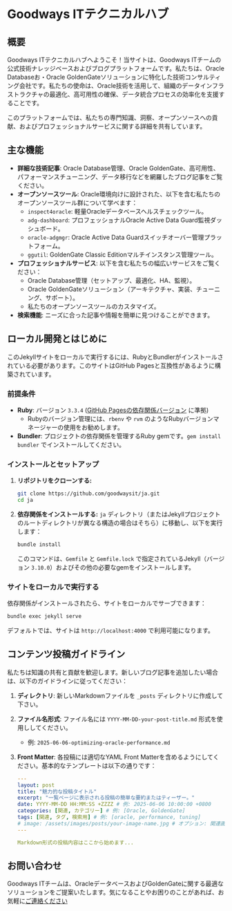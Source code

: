 # Goodways ITテクニカルハブ

## 概要

Goodways ITテクニカルハブへようこそ！当サイトは、Goodways ITチームの公式技術ナレッジベースおよびブログプラットフォームです。私たちは、Oracle Databaseお・Oracle GoldenGateソリューションに特化した技術コンサルティング会社です。私たちの使命は、Oracle技術を活用して、組織のデータインフラストラクチャの最適化、高可用性の確保、データ統合プロセスの効率化を支援することです。

このプラットフォームでは、私たちの専門知識、洞察、オープンソースへの貢献、およびプロフェッショナルサービスに関する詳細を共有しています。

## 主な機能

*   **詳細な技術記事**: Oracle Database管理、Oracle GoldenGate、高可用性、パフォーマンスチューニング、データ移行などを網羅したブログ記事をご覧ください。
*   **オープンソースツール**: Oracle環境向けに設計された、以下を含む私たちのオープンソースツール群について学べます：
    *   `inspect4oracle`: 軽量Oracleデータベースヘルスチェックツール。
    *   `adg-dashboard`: プロフェッショナルOracle Active Data Guard監視ダッシュボード。
    *   `oracle-adgmgr`: Oracle Active Data Guardスイッチオーバー管理プラットフォーム。
    *   `ggutil`: GoldenGate Classic Editionマルチインスタンス管理ツール。
*   **プロフェッショナルサービス**: 以下を含む私たちの幅広いサービスをご覧ください：
    *   Oracle Database管理（セットアップ、最適化、HA、監視）。
    *   Oracle GoldenGateソリューション（アーキテクチャ、実装、チューニング、サポート）。
    *   私たちのオープンソースツールのカスタマイズ。
*   **検索機能**: ニーズに合った記事や情報を簡単に見つけることができます。

## ローカル開発とはじめに

このJekyllサイトをローカルで実行するには、RubyとBundlerがインストールされている必要があります。このサイトはGitHub Pagesと互換性があるように構築されています。

### 前提条件

*   **Ruby**: バージョン `3.3.4` ([GitHub Pagesの依存関係バージョン](https://pages.github.com/versions/) に準拠)
    *   Rubyのバージョン管理には、`rbenv` や `rvm` のようなRubyバージョンマネージャーの使用をお勧めします。
*   **Bundler**: プロジェクトの依存関係を管理するRuby gemです。`gem install bundler` でインストールしてください。

### インストールとセットアップ

1.  **リポジトリをクローンする:**
    ```bash
    git clone https://github.com/goodwaysit/ja.git
    cd ja
    ```

2.  **依存関係をインストールする:**
    `ja` ディレクトリ（またはJekyllプロジェクトのルートディレクトリが異なる構造の場合はそちら）に移動し、以下を実行します：
    ```bash
    bundle install
    ```
    このコマンドは、`Gemfile` と `Gemfile.lock` で指定されているJekyll（バージョン `3.10.0`）およびその他の必要なgemをインストールします。

### サイトをローカルで実行する

依存関係がインストールされたら、サイトをローカルでサーブできます：

```bash
bundle exec jekyll serve
```

デフォルトでは、サイトは `http://localhost:4000` で利用可能になります。

## コンテンツ投稿ガイドライン

私たちは知識の共有と貢献を歓迎します。新しいブログ記事を追加したい場合は、以下のガイドラインに従ってください：

1.  **ディレクトリ**: 新しいMarkdownファイルを `_posts` ディレクトリに作成して下さい。
2.  **ファイル名形式**: ファイル名には `YYYY-MM-DD-your-post-title.md` 形式を使用ししてください。
    *   例: `2025-06-06-optimizing-oracle-performance.md`
3.  **Front Matter**: 各投稿には適切なYAML Front Matterを含めるようにしてください。基本的なテンプレートは以下の通りです：

    ```yaml
    ---
    layout: post
    title: "魅力的な投稿タイトル"
    excerpt: "一覧ページに表示される投稿の簡単な要約またはティーザー。"
    date: YYYY-MM-DD HH:MM:SS +ZZZZ # 例: 2025-06-06 10:00:00 +0800
    categories: [関連, カテゴリー] # 例: [Oracle, GoldenGate]
    tags: [関連, タグ, 検索用] # 例: [oracle, performance, tuning]
    # image: /assets/images/posts/your-image-name.jpg # オプション: 関連画像へのパス
    ---

    Markdown形式の投稿内容はここから始めます...
    ```

## お問い合わせ

Goodways ITチームは、OracleデータベースおよびGoldenGateに関する最適なソリューションをご提案いたします。気になることやお困りのことがあれば、お気軽に[ご連絡ください](https://it.goodways.co.jp/contact/)
